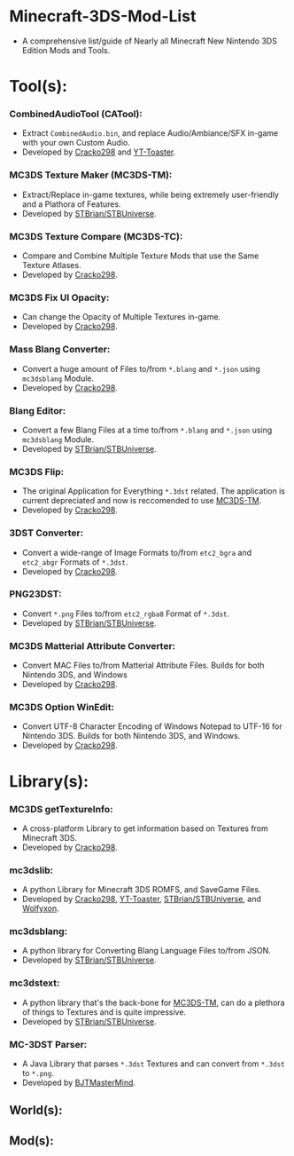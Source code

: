 # Minecraft-3DS-Mod-List
- A comprehensive list/guide of Nearly all Minecraft New Nintendo 3DS Edition Mods and Tools.

# Tool(s):
### CombinedAudioTool (CATool):
- Extract `CombinedAudio.bin`, and replace Audio/Ambiance/SFX in-game with your own Custom Audio.
- Developed by [Cracko298](https://github.com/Cracko298) and [YT-Toaster](https://github.com/YT-Toaster).
### MC3DS Texture Maker (MC3DS-TM):
- Extract/Replace in-game textures, while being extremely user-friendly and a Plathora of Features.
- Developed by [STBrian/STBUniverse](https://github.com/STBrian).
### MC3DS Texture Compare (MC3DS-TC):
- Compare and Combine Multiple Texture Mods that use the Same Texture Atlases.
- Developed by [Cracko298](https://github.com/Cracko298).
### MC3DS Fix UI Opacity:
- Can change the Opacity of Multiple Textures in-game.
- Developed by [Cracko298](https://github.com/Cracko298).
### Mass Blang Converter:
- Convert a huge amount of Files to/from `*.blang` and `*.json` using `mc3dsblang` Module.
- Developed by [Cracko298](https://github.com/Cracko298).
### Blang Editor:
- Convert a few Blang Files at a time to/from `*.blang` and `*.json` using `mc3dsblang` Module.
- Developed by [STBrian/STBUniverse](https://github.com/STBrian).
### MC3DS Flip:
- The original Application for Everything `*.3dst` related. The application is current depreciated and now is reccomended to use <ins>MC3DS-TM</ins>.
- Developed by [Cracko298](https://github.com/Cracko298).
### 3DST Converter:
- Convert a wide-range of Image Formats to/from `etc2_bgra` and `etc2_abgr` Formats of `*.3dst`.
- Developed by [Cracko298](https://github.com/Cracko298).
### PNG23DST:
- Convert `*.png` Files to/from `etc2_rgba8` Format of `*.3dst`.
- Developed by [STBrian/STBUniverse](https://github.com/STBrian).
### MC3DS Matterial Attribute Converter:
- Convert MAC Files to/from Matterial Attribute Files. Builds for both Nintendo 3DS, and Windows
- Developed by [Cracko298](https://github.com/Cracko298).
### MC3DS Option WinEdit:
- Convert UTF-8 Character Encoding of Windows Notepad to UTF-16 for Nintendo 3DS. Builds for both Nintendo 3DS, and Windows.
- Developed by [Cracko298](https://github.com/Cracko298).







# Library(s):
### MC3DS getTextureInfo:
- A cross-platform Library to get information based on Textures from Minecraft 3DS.
- Developed by [Cracko298](https://github.com/Cracko298).
### mc3dslib:
- A python Library for Minecraft 3DS ROMFS, and SaveGame Files.
- Developed by [Cracko298](https://github.com/Cracko298), [YT-Toaster](https://github.com/YT-Toaster), [STBrian/STBUniverse](https://github.com/STBrian), and [Wolfyxon](https://github.com/Wolfyxon).
### mc3dsblang:
- A python library for Converting Blang Language Files to/from JSON.
- Developed by [STBrian/STBUniverse](https://github.com/STBrian).
### mc3dstext:
- A python library that's the back-bone for <ins>MC3DS-TM</ins>, can do a plethora of things to Textures and is quite impressive.
- Developed by [STBrian/STBUniverse](https://github.com/STBrian).
### MC-3DST Parser:
- A Java Library that parses `*.3dst` Textures and can convert from `*.3dst` to `*.png`.
- Developed by [BJTMasterMind](https://github.com/BJTMastermind).


## World(s):







## Mod(s):
